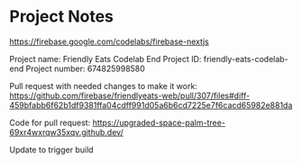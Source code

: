 # Project Notes

https://firebase.google.com/codelabs/firebase-nextjs

Project name: Friendly Eats Codelab End
Project ID: friendly-eats-codelab-end
Project number: 674825998580

Pull request with needed changes to make it work: 
https://github.com/firebase/friendlyeats-web/pull/307/files#diff-459bfabb6f62b1df9381ffa04cdff991d05a6b6cd7225e7f6cacd65982e881da

Code for pull request: https://upgraded-space-palm-tree-69xr4wxrqw35xqv.github.dev/

Update to trigger build